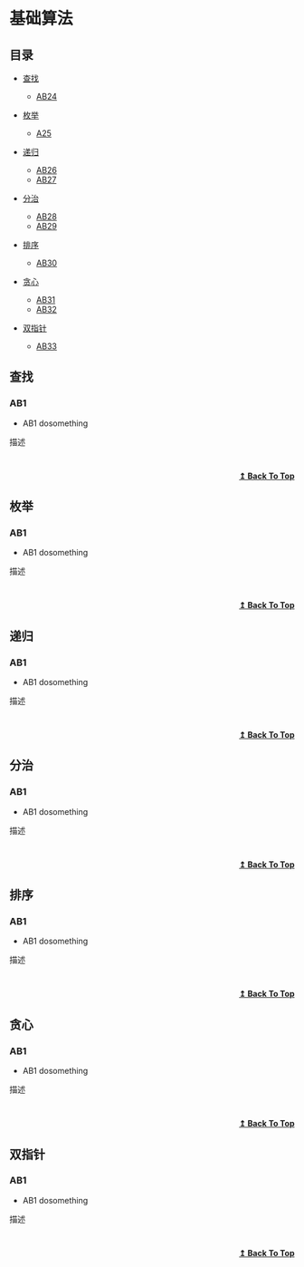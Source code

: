 # 基础算法

## 目录


- [查找](#栈)
  - [AB24](#AB24) 


- [枚举](#队列)
  - [A25](#AB25) 


- [递归](#链表)
  - [AB26](#AB26) 
  - [AB27](#AB27)




- [分治](#图论)
  - [AB28](#AB28) 
  - [AB29](#AB29) 



- [排序](#二叉树)
  - [AB30](#AB30) 


- [贪心](#堆)
  - [AB31](#AB31) 
  - [AB32](#AB32) 


- [双指针](#堆)
  - [AB33](#AB33) 


## 查找

### AB1
* AB1 dosomething

描述
```

```
<!-- ![img]() -->
```cpp

```

<div align="right">
    <b><a href="#目录">↥ Back To Top</a></b>
</div>


## 枚举

### AB1
* AB1 dosomething

描述
```

```
<!-- ![img]() -->
```cpp

```

<div align="right">
    <b><a href="#目录">↥ Back To Top</a></b>
</div>


## 递归

### AB1
* AB1 dosomething

描述
```

```
<!-- ![img]() -->
```cpp

```

<div align="right">
    <b><a href="#目录">↥ Back To Top</a></b>
</div>


## 分治


### AB1
* AB1 dosomething

描述
```

```
<!-- ![img]() -->
```cpp

```

<div align="right">
    <b><a href="#目录">↥ Back To Top</a></b>
</div>


## 排序


### AB1
* AB1 dosomething

描述
```

```
<!-- ![img]() -->
```cpp

```

<div align="right">
    <b><a href="#目录">↥ Back To Top</a></b>
</div>


## 贪心

### AB1
* AB1 dosomething

描述
```

```
<!-- ![img]() -->
```cpp

```

<div align="right">
    <b><a href="#目录">↥ Back To Top</a></b>
</div>



## 双指针

### AB1
* AB1 dosomething

描述
```

```
<!-- ![img]() -->
```cpp

```

<div align="right">
    <b><a href="#目录">↥ Back To Top</a></b>
</div>



